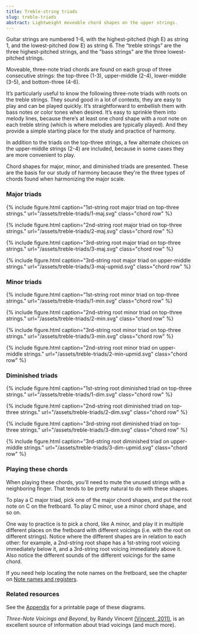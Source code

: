 ```yaml
---
title: Treble-string triads
slug: treble-triads
abstract: Lightweight moveable chord shapes on the upper strings.
---
```


Guitar strings are numbered 1-6, 
with the highest-pitched (high E) as string 1,
and the lowest-pitched (low E) as string 6. 
The “treble strings” are the three highest-pitched strings,
and the "bass strings" are the three lowest-pitched strings.

Moveable, three-note triad chords are found on each group of three consecutive strings:
the top-three (1-3),
upper-middle (2-4),
lower-middle (3-5),
and bottom-three (4-6). 

It’s particularly useful to know the following three-note triads with roots on the treble strings.
They sound good in a lot of contexts, 
they are easy to play and can be played quickly. 
It’s straightforward to embellish them with bass notes or color tones when desired. 
It’s easy to sprinkle them into melody lines,
because there’s at least one chord shape with a root note on each treble string (which is where melodies are typically played).
And they provide a simple starting place for the study and practice of harmony.

In addition to the triads on the top-three strings, 
a few alternate choices on the upper-middle strings (2-4) are included, 
because in some cases they are more convenient to play. 

Chord shapes for major, minor, and diminished triads are presented. 
These are the basis for our study of harmony because they're the three types of chords found when harmonizing the major scale. 

### Major triads

{% include figure.html 
    caption="1st-string root major triad on top-three strings." 
    url="/assets/treble-triads/1-maj.svg" 
    class="chord row" 
%}

{% include figure.html 
    caption="2nd-string root major triad on top-three strings." 
    url="/assets/treble-triads/2-maj.svg" 
    class="chord row" 
%}

{% include figure.html 
    caption="3rd-string root major triad on top-three strings." 
    url="/assets/treble-triads/3-maj.svg" 
    class="chord row" 
%}

{% include figure.html 
    caption="3rd-string root major triad on upper-middle strings." 
    url="/assets/treble-triads/3-maj-upmid.svg" 
    class="chord row" 
%}

### Minor triads

{% include figure.html 
    caption="1st-string root minor triad on top-three strings." 
    url="/assets/treble-triads/1-min.svg" 
    class="chord row" 
%}

{% include figure.html 
    caption="2nd-string root minor triad on top-three strings." 
    url="/assets/treble-triads/2-min.svg" 
    class="chord row" 
%}

{% include figure.html 
    caption="3rd-string root minor triad on top-three strings." 
    url="/assets/treble-triads/3-min.svg" 
    class="chord row" 
%}

{% include figure.html 
    caption="2nd-string root minor triad on upper-middle strings." 
    url="/assets/treble-triads/2-min-upmid.svg" 
    class="chord row" 
%}


### Diminished triads


{% include figure.html 
    caption="1st-string root diminished triad on top-three strings." 
    url="/assets/treble-triads/1-dim.svg" 
    class="chord row" 
%}

{% include figure.html 
    caption="2nd-string root diminished triad on top-three strings." 
    url="/assets/treble-triads/2-dim.svg" 
    class="chord row" 
%}

{% include figure.html 
    caption="3rd-string root diminished triad on top-three strings." 
    url="/assets/treble-triads/3-dim.svg" 
    class="chord row" 
%}

{% include figure.html 
    caption="3rd-string root diminished triad on upper-middle strings." 
    url="/assets/treble-triads/3-dim-upmid.svg" 
    class="chord row" 
%}

### Playing these chords

When playing these chords, 
you'll need to mute the unused strings with a neighboring finger.
That tends to be pretty natural to do with these shapes.

To play a C major triad,
pick one of the major chord shapes,
and put the root note on C on the fretboard.
To play C minor,
use a minor chord shape,
and so on.

One way to practice is to pick a chord,
like A minor,
and play it in multiple different places on the fretboard with different voicings 
(i.e. with the root on different strings).
Notice where the different shapes are in relation to each other:
for example, a 2nd-string root shape has a 1st-string root voicing immediately below it,
and a 3rd-string root voicing immediately above it.
Also notice the different sounds of the different voicings for the same chord.

If you need help locating the note names on the fretboard,
see the chapter on [Note names and registers](note-names).


### Related resources

See the [Appendix](appendix-diagrams) for a printable page of these diagrams. 

_Three-Note Voicings and Beyond_, by Randy Vincent [(Vincent, 2011)](references#vincent-2011), 
is an excellent source of information about triad voicings (and much more). 

